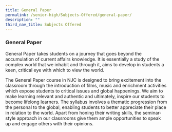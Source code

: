 ```yaml
---
title: General Paper
permalink: /senior-high/Subjects-Offered/general-paper/
description: ""
third_nav_title: Subjects Offered
---
```

### General Paper

General Paper takes students on a journey that goes beyond the accumulation of current affairs knowledge. It is essentially a study of the complex world that we inhabit and through it, aims to develop in students a keen, critical eye with which to view the world.

The General Paper course in NJC is designed to bring excitement into the classroom through the introduction of films, music and enrichment activities which expose students to critical issues and global happenings. We aim to make learning relevant and authentic and ultimately, inspire our students to become lifelong learners. The syllabus involves a thematic progression from the personal to the global, enabling students to better appreciate their place in relation to the world. Apart from honing their writing skills, the seminar-style approach in our classrooms give them ample opportunities to speak up and engage others with their opinions.